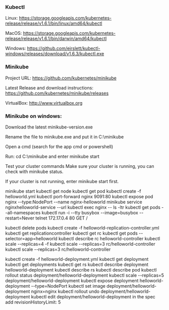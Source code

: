 ### Kubectl
Linux: https://storage.googleapis.com/kubernetes-release/release/v1.6.1/bin/linux/amd64/kubectl

MacOS: https://storage.googleapis.com/kubernetes-release/release/v1.6.1/bin/darwin/amd64/kubectl

Windows: 
https://github.com/eirslett/kubectl-windows/releases/download/v1.6.3/kubectl.exe

### Minikube
Project URL: https://github.com/kubernetes/minikube

Latest Release and download instructions: https://github.com/kubernetes/minikube/releases

VirtualBox: http://www.virtualbox.org

### Minikube on windows:
Download the latest minikube-version.exe

Rename the file to minikube.exe and put it in C:\minikube

Open a cmd (search for the app cmd or powershell)

Run: cd C:\minikube and enter minikube start

Test your cluster commands
Make sure your cluster is running, you can check with minikube status.

If your cluster is not running, enter minikube start first.


minikube start
kubectl get node
kubectl get pod
kubectl create -f helloworld.yml
kubectl port-forward nginx 9091:80
kubectl expose pod nginx --type:NodePort --name nginx-helloworld
minikube service nginxhelloworld-service --url
kubectl exec nginx -- ls -ltr
kubectl get pods --all-namespaces
kubectl run -i --tty busybox --image=busybox --restart=Never
    telnet 172.17.0.4 80
        GET /
 
kubectl delete pods 
kubectl create -f helloworld-replication-controller.yml
kubectl get replicationcontroller
kubectl get rc
kubectl get pods --selector=app=helloworld
kubectl describe rc helloworld-controller
kubectl scale --replicas=4 -f kubectl scale --replicas=3 rc/helloworld-controller
kubectl scale --replicas=3 rc/helloworld-controller


kubectl create -f helloworld-deployment.yml
kubectl get deployment
kubectl get deployments
kubectl get rs
kubectl describe deployment helloworld-deployment
kubectl describe rs <rs name>
kubectl describe pod <pod name>
kubectl rollout status deployment/helloworld-deployment
kubectl scale --replicas=5 deployment/helloworld-deployment
kubectl expose deployment helloworld-deployment --type=NodePort
kubectl set image deployment/helloworld-deployment nginx=nginx
kubectl rollout undo deployment/helloworld-deployment
kubectl edit deployment/helloworld-deployment
    in the spec add revisionHistoryLimit: 5
